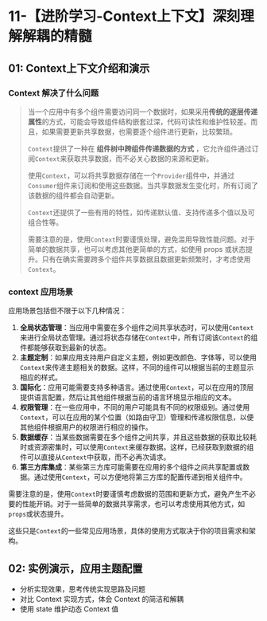 # 11-【进阶学习-Context上下文】深刻理解解耦的精髓

## 01: Context上下文介绍和演示

### Context 解决了什么问题

> 当一个应用中有多个组件需要访问同一个数据时，如果采用**传统的逐层传递属性**的方式，可能会导致组件结构嵌套过深，代码可读性和维护性较差。而且，如果需要更新共享数据，也需要逐个组件进行更新，比较繁琐。
>
> `Context`提供了一种在 **组件树中跨组件传递数据的方式** ，它允许组件通过订阅`Context`来获取共享数据，而不必关心数据的来源和更新。
>
> 使用`Context`，可以将共享数据存储在一个`Provider`组件中，并通过`Consumer`组件来订阅和使用这些数据。当共享数据发生变化时，所有订阅了该数据的组件都会自动更新。
>
> `Context`还提供了一些有用的特性，如传递默认值、支持传递多个值以及可组合性等。
>
> 需要注意的是，使用`Context`时要谨慎处理，避免滥用导致性能问题。对于简单的数据共享，也可以考虑其他更简单的方式，如使用 props 或状态提升。只有在确实需要跨多个组件共享数据且数据更新频繁时，才考虑使用`Context`。

### context 应用场景

应用场景包括但不限于以下几种情况：

1. **全局状态管理**：当应用中需要在多个组件之间共享状态时，可以使用`Context`来进行全局状态管理。通过将状态存储在`Context`中，所有订阅该`Context`的组件都能够获取到最新的状态。
2. **主题定制**：如果应用支持用户自定义主题，例如更改颜色、字体等，可以使用`Context`来传递主题相关的数据。这样，不同的组件可以根据当前的主题显示相应的样式。
3. **国际化**：应用可能需要支持多种语言。通过使用`Context`，可以在应用的顶层提供语言配置，然后让其他组件根据当前的语言环境显示相应的文本。
4. **权限管理**：在一些应用中，不同的用户可能具有不同的权限级别。通过使用`Context`，可以在应用的某个位置（如路由守卫）管理和传递权限信息，以便其他组件根据用户的权限进行相应的操作。
5. **数据缓存**：当某些数据需要在多个组件之间共享，并且这些数据的获取比较耗时或资源密集时，可以使用`Context`来缓存数据。这样，已经获取到数据的组件可以直接从`Context`中获取，而不必再次请求。
6. **第三方库集成**：某些第三方库可能需要在应用的多个组件之间共享配置或数据。通过使用`Context`，可以方便地将第三方库的配置传递到相关组件中。

需要注意的是，使用`Context`时要谨慎考虑数据的范围和更新方式，避免产生不必要的性能开销。对于一些简单的数据共享需求，也可以考虑使用其他方式，如`props`或状态提升。

这些只是`Context`的一些常见应用场景，具体的使用方式取决于你的项目需求和架构。

## 02: 实例演示，应用主题配置

* 分析实现效果，思考传统实现思路及问题
* 对比 Context 实现方式，体会 Context 的简洁和解耦
* 使用 state 维护动态 Context 值



